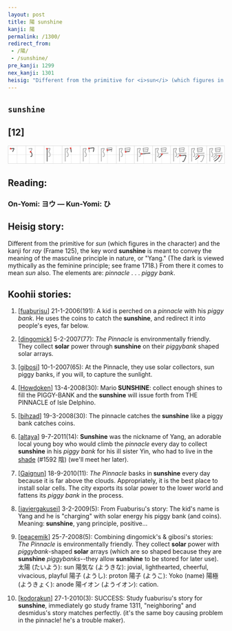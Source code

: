 ```yaml
---
layout: post
title: 陽 sunshine
kanji: 陽
permalink: /1300/
redirect_from:
 - /陽/
 - /sunshine/
pre_kanji: 1299
nex_kanji: 1301
heisig: "Different from the primitive for <i>sun</i> (which figures in the character) and the kanji for <i>ray</i> (Frame 125), the key word <b>sunshine</b> is meant to convey the meaning of the masculine principle in nature, or &quot;Yang.&quot; (The dark is viewed mythically as the feminine principle; see frame 1718.) From there it comes to mean <i>sun</i> also. The elements are: <i>pinnacle</i> . . . <i>piggy bank</i>."
---
```


## `sunshine`

## [12]

<div class="stroke"><img src="../images/E999BD.png" /></div>

## Reading:

### On-Yomi: ヨウ &mdash; Kun-Yomi: ひ

## Heisig story:

Different from the primitive for <i>sun</i> (which figures in the character) and the kanji for <i>ray</i> (Frame 125), the key word <b>sunshine</b> is meant to convey the meaning of the masculine principle in nature, or &quot;Yang.&quot; (The dark is viewed mythically as the feminine principle; see frame 1718.) From there it comes to mean <i>sun</i> also. The elements are: <i>pinnacle</i> . . . <i>piggy bank</i>.

## Koohii stories:

1) [<a href="http://kanji.koohii.com/profile/fuaburisu">fuaburisu</a>] 21-1-2006(191): A kid is perched on a <em>pinnacle</em> with his <em>piggy bank</em>. He uses the coins to catch the<strong> sunshine</strong>, and redirect it into people&#039;s eyes, far below.

2) [<a href="http://kanji.koohii.com/profile/dingomick">dingomick</a>] 5-2-2007(77): <em>The Pinnacle</em> is environmentally friendly. They collect <strong>solar</strong> power through<strong> sunshine</strong> on their <em>piggybank</em> shaped solar arrays.

3) [<a href="http://kanji.koohii.com/profile/gibosi">gibosi</a>] 10-1-2007(65): At the Pinnacle, they use solar collectors, sun piggy banks, if you will, to capture the sunlight.

4) [<a href="http://kanji.koohii.com/profile/Howdoken">Howdoken</a>] 13-4-2008(30): Mario<strong> SUNSHINE</strong>: collect enough shines to fill the PIGGY-BANK and the<strong> sunshine</strong> will issue forth from THE PINNACLE of Isle Delphino.

5) [<a href="http://kanji.koohii.com/profile/bihzad">bihzad</a>] 19-3-2008(30): The pinnacle catches the<strong> sunshine</strong> like a piggy bank catches coins.

6) [<a href="http://kanji.koohii.com/profile/altaya">altaya</a>] 9-7-2011(14): <strong>Sunshine</strong> was the nickname of Yang, an adorable local young boy who would climb the <em>pinnacle</em> every day to collect<strong> sunshine</strong> in his <em>piggy bank</em> for his ill sister Yin, who had to live in the <a href="../1592">shade</a> (#1592 陰) (we&#039;ll meet her later).

7) [<a href="http://kanji.koohii.com/profile/Gaignun">Gaignun</a>] 18-9-2010(11): <em>The Pinnacle</em> basks in<strong> sunshine</strong> every day because it is far above the clouds. Appropriately, it is the best place to install solar cells. The city exports its solar power to the lower world and fattens its <em>piggy bank</em> in the process.

8) [<a href="http://kanji.koohii.com/profile/javiergakusei">javiergakusei</a>] 3-2-2009(5): From Fuaburisu&#039;s story: The kid&#039;s name is Yang and he is &quot;charging&quot; with solar energy his piggy bank (and coins). Meaning:<strong> sunshine</strong>, yang principle, positive...

9) [<a href="http://kanji.koohii.com/profile/peacemik">peacemik</a>] 25-7-2008(5): Combining dingomick&#039;s &amp; gibosi&#039;s stories: <em>The Pinnacle</em> is environmentally friendly. They collect <strong>solar</strong> power with <em>piggybank</em>-shaped <strong>solar</strong> arrays (which are so shaped because they are<strong> sunshine</strong> <em>piggybanks</em>--they allow<strong> sunshine</strong> to be stored for later use). 太陽 (たいよう): sun 陽気な (ようきな): jovial, lighthearted, cheerful, vivacious, playful 陽子 (ようし): proton 陽子 (ようこ): Yoko (name) 陽極 (ようきょく): anode 陽イオン (ようイオン): cation.

10) [<a href="http://kanji.koohii.com/profile/kodorakun">kodorakun</a>] 27-1-2010(3): SUCCESS: Study fuaburisu&#039;s story for<strong> sunshine</strong>, immediately go study frame 1311, &quot;neighboring&quot; and desmidus&#039;s story matches perfectly. (it&#039;s the same boy causing problem in the pinnacle! he&#039;s a trouble maker).
